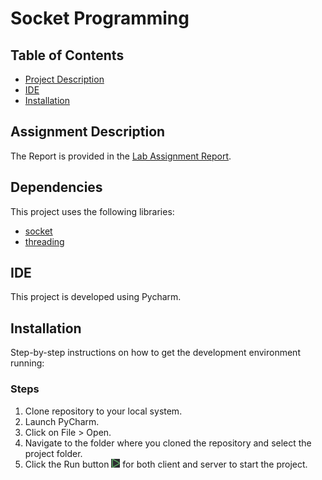 # Socket Programming

## Table of Contents
- [Project Description](#project-description)
- [IDE](#ide)
- [Installation](#installation)


## Assignment Description
The Report is provided in the [Lab Assignment Report](./PostReport_CNLab06-9931061.pdf).

## Dependencies
This project uses the following libraries:

- [socket](https://docs.python.org/3/library/socket.html)
- [threading](https://docs.python.org/3/library/threading.html)


## IDE
This project is developed using Pycharm.

## Installation
Step-by-step instructions on how to get the development environment running:

### Steps
1. Clone repository to your local system.
2. Launch PyCharm.
3. Click on File > Open.
4. Navigate to the folder where you cloned the repository and select the project folder.
5. Click the Run button ![Run Image](./Pycharm_Run.PNG) for both client and server to start the project.
